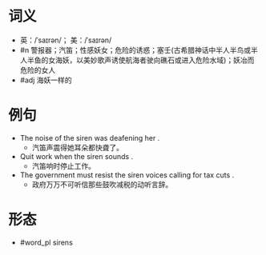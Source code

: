 # 词义
- 英：/ˈsaɪrən/； 美：/ˈsaɪrən/
- #n 警报器；汽笛；性感妖女；危险的诱惑；塞壬(古希腊神话中半人半鸟或半人半鱼的女海妖，以美妙歌声诱使航海者驶向礁石或进入危险水域)；妖冶而危险的女人
- #adj 海妖一样的
# 例句
- The noise of the siren was deafening her .
	- 汽笛声震得她耳朵都快聋了。
- Quit work when the siren sounds .
	- 汽笛响时停止工作。
- The government must resist the siren voices calling for tax cuts .
	- 政府万万不可听信那些鼓吹减税的动听言辞。
# 形态
- #word_pl sirens
